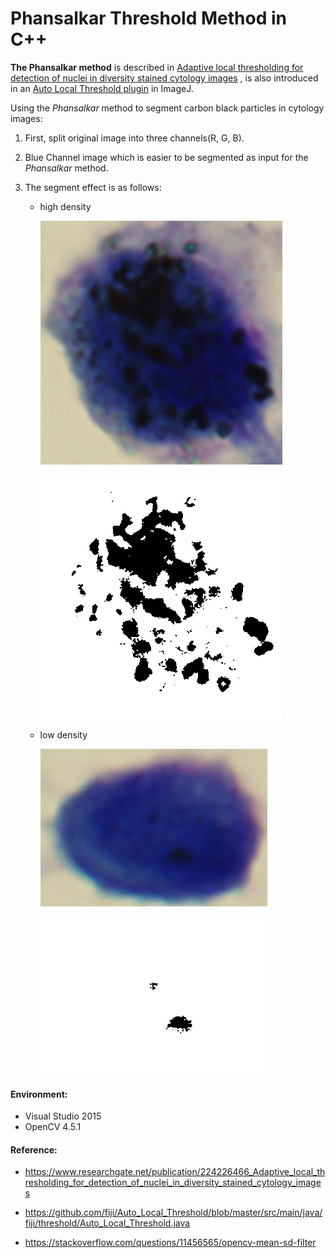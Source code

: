 # Phansalkar Threshold Method in C++

**The Phansalkar method** is described in [Adaptive local thresholding for detection of nuclei in diversity stained cytology images](./adaptive_local_threshold.pdf) , is also introduced in an  [Auto Local Threshold plugin](https://imagej.net/Auto_Local_Threshold) in ImageJ.

Using the *Phansalkar* method to segment carbon black particles in cytology images:

1. First, split original image into three channels(R, G, B).

2. Blue Channel image which is easier to be segmented as input for  the *Phansalkar* method.

3. The segment effect is as follows:

   * high density

     ![high_density_original](./img/high_density_original.jpg)

     ![high density(after threshold)](./img/high_density.jpg "high density(after threshold)")

   * low density
   
     ![low_density_original](./img/low_density_original.jpg)
   
     ![low_density](./img/low_density.jpg)

#### Environment:

* Visual Studio 2015
* OpenCV 4.5.1 

#### Reference:

* https://www.researchgate.net/publication/224226466_Adaptive_local_thresholding_for_detection_of_nuclei_in_diversity_stained_cytology_images

* https://github.com/fiji/Auto_Local_Threshold/blob/master/src/main/java/fiji/threshold/Auto_Local_Threshold.java

* https://stackoverflow.com/questions/11456565/opencv-mean-sd-filter
